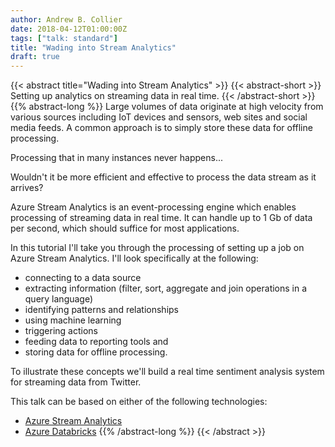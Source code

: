 ```yaml
---
author: Andrew B. Collier
date: 2018-04-12T01:00:00Z
tags: ["talk: standard"]
title: "Wading into Stream Analytics"
draft: true
---
```


{{< abstract title="Wading into Stream Analytics" >}}
	{{< abstract-short >}}
Setting up analytics on streaming data in real time.
	{{< /abstract-short >}}
	{{% abstract-long %}}
Large volumes of data originate at high velocity from various sources including IoT devices and sensors, web sites and social media feeds. A common approach is to simply store these data for offline processing.

Processing that in many instances never happens...

Wouldn't it be more efficient and effective to process the data stream as it arrives?

Azure Stream Analytics is an event-processing engine which enables processing of streaming data in real time. It can handle up to 1 Gb of data per second, which should suffice for most applications.

In this tutorial I'll take you through the processing of setting up a job on Azure Stream Analytics. I'll look specifically at the following:

- connecting to a data source
- extracting information (filter, sort, aggregate and join operations in a query language)
- identifying patterns and relationships
- using machine learning
- triggering actions
- feeding data to reporting tools and
- storing data for offline processing.

To illustrate these concepts we'll build a real time sentiment analysis system for streaming data from Twitter.

This talk can be based on either of the following technologies:

- [Azure Stream Analytics](https://azure.microsoft.com/en-us/services/stream-analytics/)
- [Azure Databricks](https://databricks.com/product/azure)
	{{% /abstract-long %}}
{{< /abstract >}}

